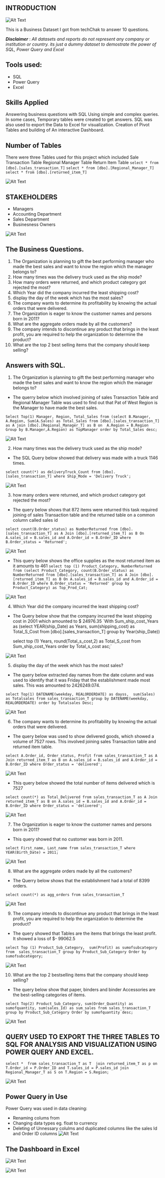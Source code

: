 ## INTRODUCTION
![Alt Text](https://github.com/Mario-Gozie/SQL-Task/blob/main/Images/intro.png)

This is a Business Dataset I got from techChak to answer 10 questions.

**_Disclaimer_** : _All datasets and reports do not represent any company or institution or country. its just a dummy dataset to demostrate the power of SQL, Power Query and Excel_
## Tools used: 
* SQL 
* Power Query
* Excel 

## Skills Applied
Answering business questions with SQL Using simple and complex queries. In some cases, Temporary tables were created to get answers. SQL was also used to export the Data to Excel for visualization. 
Creation of Pivot Tables and building of An interactive Dashboard.
## Number of Tables
There were three Tables used for this project which included 
 Sale Transaction Table
 Regional Manager Table 
 Return Item Table
`select * from [dbo].[sales_transaction_T]`
`select * from [dbo].[Regional_Manager_T]`
`select * from [dbo].[returned_item_T]`

![Alt Text](https://github.com/Mario-Gozie/SQL-Task/blob/main/Images/Three_Tables.png)

## STAKEHOLDERS
* Managers
* Accounting Department
* Sales Department
* Businesness Owners

![Alt Text]()

## The Business Questions.
1) The Organization is planning to gift the best performing manager
who made the best sales and want to know the region which the
manager belongs to?
2) How many times was the delivery truck used as the ship mode?
3) How many orders were returned, and which product category got
rejected the most?
4) Which Year did the company incurred the least shipping cost?
5) display the day of the week which has the most
sales?
6) The company wants to determine its profitability by knowing the
actual orders that were delivered.
7) The Organization is eager to know the customer names and persons
born in 2011?
8) What are the aggregate orders made by all the customers?
9) The company intends to discontinue any product that brings in the
least profit, you are required to help the organization to determine
the product?
10) What are the top 2 best selling items that the company should keep
selling?


## Answers with SQL.
1) The Organization is planning to gift the best performing manager who made the best sales and want to know the region which the manager belongs to? 
* The querry   below which involved joining of sales Transaction Table and Regional Manager Table was used to find out that Pat of West Region is the Manager to have made the best sales.

`Select Top(1) Manager, Region, Total_Sales from (select B.Manager, A.Region,
   	Sum(A.Sales) as Total_Sales
   	from [dbo].[sales_transaction_T] as A
   	join [dbo].[Regional_Manager_T] as B
   	on  A.Region = B.Region
   	Group by B.Manager,A.Region) as TopManager
   	order by Total_Sales desc;`

![Alt Text](https://github.com/Mario-Gozie/SQL-Task/blob/main/Images/Best_Manager.png)

2) How many times was the delivery truck used as the ship mode?
* The SQL Query below showed that delivery was made with a truck 1146 times.

`select count(*) as deliveryTruck_Count
     from [dbo].[sales_transaction_T]
     where Ship_Mode = 'Delivery Truck';` 

![Alt Text](https://github.com/Mario-Gozie/SQL-Task/blob/main/Images/Total_Truck_Delivery.png)      

 3) how many orders were returned, and which product category got rejected the most? 
* The query below shows that 872 items were returned this task required joining of sales Transaction table and the returned table on a common column called sales id

`select count(B.Order_status) as NumberReturned
   	 from [dbo].[sales_transaction_T] as A
   	Join [dbo].[returned_item_T] as B On A.sales_id = B.sales_id
   	and A.Order_id = B.Order_ID
   	where B.Order_status = 'Returned';`

![Alt Text](https://github.com/Mario-Gozie/SQL-Task/blob/main/Images/Total_Returned.png)

* This query below shows the office supplies as the most returned item as it amounts to 461
`select top (1) Product_Category, NumberReturned from (select Product_Category,
   	 count(B.Order_status) as NumberReturned
   	 from [dbo].[sales_transaction_T] as A
   	 Join [dbo].[returned_item_T] as B On A.sales_id = B.sales_id
   	 and A.Order_id = B.Order_ID
   	 where B.Order_status = 'Returned'
   	 group by Product_Category) as Top_Prod_Cat;`

![Alt Text](https://github.com/Mario-Gozie/SQL-Task/blob/main/Images/Most_Returned.png)


4) Which Year did the company incurred the least shipping cost? 
* The Query below show that the company incurred the least shipping cost in 2001 which amounted to $ 24976.35
`With Sum_ship_cost_Years as (select  YEAR(ship_Date) as Years,
   	 sum(shipping_cost) as Total_S_Cost
   	from [dbo].[sales_transaction_T]
   	group by Year(ship_Date))
   	
   	select top (1) Years, round(Total_s_cost,2) as Total_S_cost from Sum_ship_cost_Years
   	order by Total_s_cost asc;`

![Alt Text](https://github.com/Mario-Gozie/SQL-Task/blob/main/Images/Least_Shiping_Year.png)

5) display the day of the week which has the most sales?
* The query below extracted day names from the date column and was used to identify that it was Friday that the establishment made most sales. This was amounted to 2426249.074.

`select Top(1) DATENAME(weekday, REALORDERDATE) as dayss, 
   sum(Sales) as Totalsales from sales_transaction_T
   group by DATENAME(weekday, REALORDERDATE)
   order by Totalsales Desc;`

![Alt Text](https://github.com/Mario-Gozie/SQL-Task/blob/main/Images/Most_Sales_Day.png)

 6) The company wants to determine its profitability by knowing the actual orders that were delivered.
* The query below was used to show delivered goods,  which showed a volume of 7527 rows. This involved joining sales Transaction table and returned item table.

`select A.Order_id, Order_status, Profit from sales_transaction_T as A
Join returned_item_T as B on A.sales_id = B.sales_id and A.Order_id = B.Order_ID
where Order_status = 'delivered';`

![Alt Text](https://github.com/Mario-Gozie/SQL-Task/blob/main/Images/Delivered_Items.png)

* This query below showed the total number of items delivered which is 7527

`select count(*) as Total_Delivered from sales_transaction_T as A
Join returned_item_T as B on A.sales_id = B.sales_id and A.Order_id = B.Order_ID
where Order_status = 'delivered';`

![Alt Text](https://github.com/Mario-Gozie/SQL-Task/blob/main/Images/Total_Delivered.png)


 7) The Organization is eager to know the customer names and persons born in 2011?
* This query showed that no customer was born in 2011.

`select First_name, Last_name from sales_transaction_T
where YEAR(Birth_Date) = 2011;`

![Alt Text](https://github.com/Mario-Gozie/SQL-Task/blob/main/Images/DOB_2011.png)

 8) What are the aggregate orders made by all the customers?
* The Querry below shows that the establishment had a total of 8399 orders.

`select count(*) as agg_orders from sales_transaction_T`

![Alt Text](https://github.com/Mario-Gozie/SQL-Task/blob/main/Images/Total_Orders.png)

 9) The company intends to discontinue any product that brings in the least profit, you are required to help the organization to determine the product? 
* The query showed that Tables are the items that brings the least profit. It showed a loss of $- 99062.5

`select Top (1) Product_Sub_Category, 
     sum(Profit) as sumofsubcategory from 
     sales_transaction_T
      group by Product_Sub_Category
      Order by sumofsubcategory;`

![Alt Text](https://github.com/Mario-Gozie/SQL-Task/blob/main/Images/Least_Profit.png)

10) What are the top 2 bestselling items that the company should keep selling? 
* The query below show that paper, binders and binder Accessories are the best-selling categories of items.

 `select Top(2) Product_Sub_Category, sum(Order_Quantity) as sumofquantity,
   sum(sales_Id) as sum_sales
   from sales_transaction_T
   group by Product_Sub_Category
   Order by sumofquantity desc;`

![Alt Text](https://github.com/Mario-Gozie/SQL-Task/blob/main/Images/Top_Selling.png)


## QUERY USED TO EXPORT THE THREE TABLES TO SQL FOR ANALYSIS AND VISUALIZATION USING POWER QUERY AND EXCEL.
`select * 
  from sales_transaction_T as T 
  join returned_item_T as p on 
  T.Order_id = P.Order_ID and T.sales_id = P.sales_id
  join Regional_Manager_T as S on T.Region = S.Region;`

![Alt Text]()

## Power Query in Use
Power Query was used in data cleaning:
* Renaming colums from 
* Changing data types eg. float to currency
* Deleting of Unnessary colulms and duplicated columns like the sales Id and Order ID columns 
![Alt Text](https://github.com/Mario-Gozie/SQL-Task/blob/main/Images/Data_Processing.png)

## The Dashboard in Excel 

![Alt Text](https://github.com/Mario-Gozie/SQL-Task/blob/main/Images/The_Dashboard.png)



![Alt Text](https://github.com/Mario-Gozie/SQL-Task/blob/main/Images/Thank_You.jpg)
